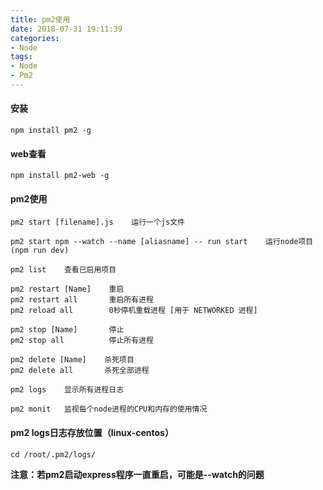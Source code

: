 ```yaml
---
title: pm2使用
date: 2018-07-31 19:11:39
categories:
- Node
tags: 
- Node 
- Pm2
---
```

#### 安装
```
npm install pm2 -g
```

#### web查看
```
npm install pm2-web -g
```

#### pm2使用
```
pm2 start [filename].js    运行一个js文件
```
```
pm2 start npm --watch --name [aliasname] -- run start    运行node项目(npm run dev)
```
```
pm2 list    查看已启用项目
```
```
pm2 restart [Name]    重启
pm2 restart all       重启所有进程
pm2 reload all        0秒停机重载进程 [用于 NETWORKED 进程]
```
```
pm2 stop [Name]       停止
pm2 stop all          停止所有进程
```
```
pm2 delete [Name]    杀死项目
pm2 delete all       杀死全部进程
```
```
pm2 logs    显示所有进程日志
```
```
pm2 monit   监视每个node进程的CPU和内存的使用情况
```

#### pm2 logs日志存放位置（linux-centos）
```
cd /root/.pm2/logs/
```

**注意：若pm2启动express程序一直重启，可能是--watch的问题**